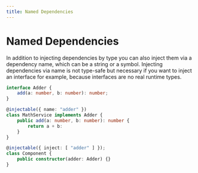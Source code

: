 ```yaml
---
title: Named Dependencies
---
```


# Named Dependencies

In addition to injecting dependencies by type you can also inject them via a dependency name, which can be a string or a symbol. Injecting dependencies via name is not type-safe but necessary if you want to inject an interface for example, because interfaces are no real runtime types.


```typescript
interface Adder {
    add(a: number, b: number): number;
}

@injectable({ name: "adder" })
class MathService implements Adder {
    public add(a: number, b: number): number {
        return a + b:
    }
}

@injectable({ inject: [ "adder" ] });
class Component {
    public constructor(adder: Adder) {}
}
```
